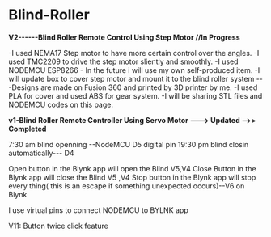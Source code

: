 # Blind-Roller

**V2------Blind Roller Remote Control Using Step Motor //In Progress**

-I used NEMA17 Step motor to have more certain control over the angles.
-I used TMC2209 to drive the step motor sliently and smoothly.
-I used NODEMCU ESP8266 - In the future i will use my own self-produced item.
-I will update box to cover step motor and mount it to the blind roller system ---Designs are made on Fusion 360 and printed by 3D printer by me.
-I used PLA for cover and used ABS for gear system.
-I will be sharing STL files and NODEMCU codes on this page.





**v1-Blind Roller Remote Controller Using Servo Motor ---> Updated  -->> Completed**

7:30 am blind openning  --NodeMCU D5 digital pin
19:30 pm blind closin automatically--- D4

Open button in the Blynk app will open the Blind  V5,V4
Close Button in the Blynk app will close the Blind V5 ,V4
Stop button in the Blynk app will stop every thing( this is an escape if something unexpected occurs)--V6 on Blynk

I use virtual pins to connect NODEMCU to BYLNK app 

V11: Button twice click feature 




